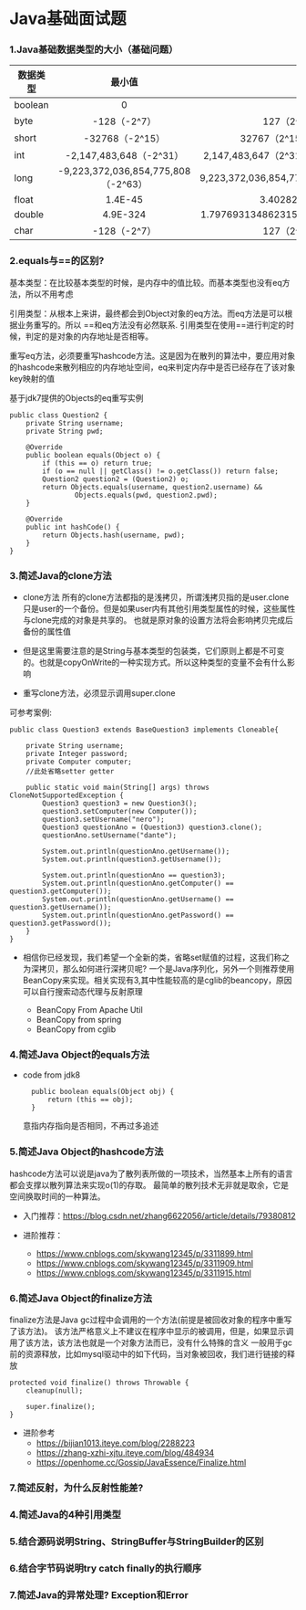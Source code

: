 Java基础面试题
===

### 1.Java基础数据类型的大小（基础问题）

| 数据类型   |      最小值   |  最大值 |占位 | 
|----------|:-------------:|------:| ------:| 
| boolean | 0 | 1 |1bit|
| byte |  -128（-2^7） | 127（2^7-1）|8bit|
| short | -32768（-2^15） | 32767（2^15 - 1）|16bit|
| int | -2,147,483,648（-2^31） | 2,147,483,647（2^31 - 1）|32bit|
| long | -9,223,372,036,854,775,808（-2^63） | 9,223,372,036,854,775,807|64bit|
| float |  1.4E-45 | 3.4028235E38 |32bit|
| double |  4.9E-324  | 1.7976931348623157E308 |64bit|
| char |  -128（-2^7） | 127（2^7-1）|16bit|




### 2.equals与==的区别?

基本类型：在比较基本类型的时候，是内存中的值比较。而基本类型也没有eq方法，所以不用考虑

引用类型：从根本上来讲，最终都会到Object对象的eq方法。而eq方法是可以根据业务重写的。所以 ==和eq方法没有必然联系.
引用类型在使用==进行判定的时候，判定的是对象的内存地址是否相等。

重写eq方法，必须要重写hashcode方法。这是因为在散列的算法中，要应用对象的hashcode来散列相应的内存地址空间，eq来判定内存中是否已经存在了该对象key映射的值

基于jdk7提供的Objects的eq重写实例


    public class Question2 {
        private String username;
        private String pwd;
    
        @Override
        public boolean equals(Object o) {
            if (this == o) return true;
            if (o == null || getClass() != o.getClass()) return false;
            Question2 question2 = (Question2) o;
            return Objects.equals(username, question2.username) &&
                    Objects.equals(pwd, question2.pwd);
        }
    
        @Override
        public int hashCode() {
            return Objects.hash(username, pwd);
        }
    }



### 3.简述Java的clone方法

- clone方法
所有的clone方法都指的是浅拷贝，所谓浅拷贝指的是user.clone只是user的一个备份。但是如果user内有其他引用类型属性的时候，这些属性与clone完成的对象是共享的。
也就是原对象的设置方法将会影响拷贝完成后备份的属性值

- 但是这里需要注意的是String与基本类型的包装类，它们原则上都是不可变的。也就是copyOnWrite的一种实现方式。所以这种类型的变量不会有什么影响

- 重写clone方法，必须显示调用super.clone

可参考案例:


    public class Question3 extends BaseQuestion3 implements Cloneable{
    
        private String username;
        private Integer password;
        private Computer computer;
        //此处省略setter getter
    
        public static void main(String[] args) throws CloneNotSupportedException {
            Question3 question3 = new Question3();
            question3.setComputer(new Computer());
            question3.setUsername("nero");
            Question3 questionAno = (Question3) question3.clone();
            questionAno.setUsername("dante");
    
            System.out.println(questionAno.getUsername());
            System.out.println(question3.getUsername());
    
            System.out.println(questionAno == question3);
            System.out.println(questionAno.getComputer() == question3.getComputer());
            System.out.println(questionAno.getUsername() == question3.getUsername());
            System.out.println(questionAno.getPassword() == question3.getPassword());
        }
    }


- 相信你已经发现，我们希望一个全新的类，省略set赋值的过程，这我们称之为深拷贝，那么如何进行深拷贝呢?
一个是Java序列化，另外一个则推荐使用BeanCopy来实现。相关实现有3,其中性能较高的是cglib的beancopy，原因可以自行搜索动态代理与反射原理

    - BeanCopy From Apache Util
    - BeanCopy from spring
    - BeanCopy from cglib


### 4.简述Java Object的equals方法

- code from jdk8

        public boolean equals(Object obj) {
            return (this == obj);
        }
        
   意指内存指向是否相同，不再过多追述



### 5.简述Java Object的hashcode方法
hashcode方法可以说是java为了散列表所做的一项技术，当然基本上所有的语言都会支撑以散列算法来实现o(1)的存取。
最简单的散列技术无非就是取余，它是空间换取时间的一种算法。

- 入门推荐：https://blog.csdn.net/zhang6622056/article/details/79380812

- 进阶推荐：
    
    - https://www.cnblogs.com/skywang12345/p/3311899.html
    - https://www.cnblogs.com/skywang12345/p/3311909.html
    - https://www.cnblogs.com/skywang12345/p/3311915.html




### 6.简述Java Object的finalize方法


finalize方法是Java gc过程中会调用的一个方法(前提是被回收对象的程序中重写了该方法)。
该方法严格意义上不建议在程序中显示的被调用，但是，如果显示调用了该方法，该方法也就是一个对象方法而已，没有什么特殊的含义
一般用于gc前的资源释放，比如mysql驱动中的如下代码，当对象被回收，我们进行链接的释放
    
    
	protected void finalize() throws Throwable {
		cleanup(null);
		
		super.finalize();
	}


- 进阶参考
    - https://bijian1013.iteye.com/blog/2288223
    - https://zhang-xzhi-xjtu.iteye.com/blog/484934
    - https://openhome.cc/Gossip/JavaEssence/Finalize.html
    

### 7.简述反射，为什么反射性能差?


### 4.简述Java的4种引用类型








### 5.结合源码说明String、StringBuffer与StringBuilder的区别
### 6.结合字节码说明try catch finally的执行顺序
### 7.简述Java的异常处理? Exception和Error







